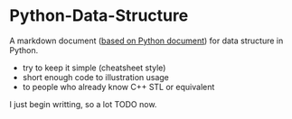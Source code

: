 Python-Data-Structure
=====================

A markdown document ([based on Python document](https://docs.python.org/2/tutorial/datastructures.html)) for data structure in Python.

* try to keep it simple (cheatsheet style)
* short enough code to illustration usage
* to people who already know C++ STL or equivalent


I just begin writting, so a lot TODO now.


